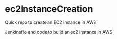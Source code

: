 # ec2InstanceCreation
Quick repo to create an EC2 instance in AWS


Jenkinsfile and code to build an ec2 instance in AWS
